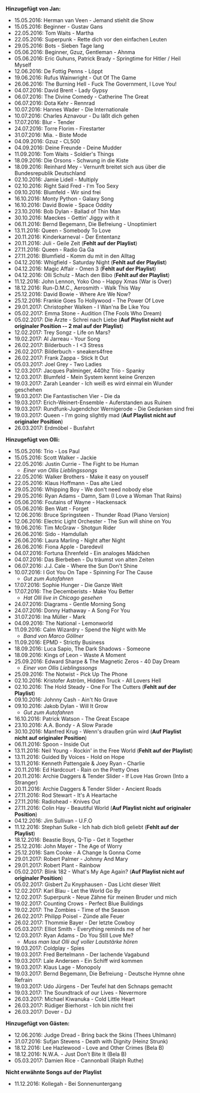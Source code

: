 **Hinzugefügt von Jan:**
- 15.05.2016: Herman van Veen - Jemand stiehlt die Show
- 15.05.2016: Beginner - Gustav Gans
- 22.05.2016: Tom Waits - Martha
- 22.05.2016: Superpunk - Rette dich vor den einfachen Leuten
- 29.05.2016: Bots - Sieben Tage lang
- 05.06.2016: Beginner, Gzuz, Gentleman - Ahnma
- 05.06.2016: Eric Guhuns, Patrick Brady - Springtime for Hitler / Heil Myself
- 12.06.2016: De Fottig Penns - Löppt
- 19.06.2016: Rufus Wainwright - Out Of The Game
- 26.06.2016: The Burning Hell - Fuck The Government, I Love You!
- 04.07.2016: David Brent - Lady Gypsy
- 06.07.2016: The Divine Comedy - Catherine The Great
- 06.07.2016: Dota Kehr - Rennrad
- 10.07.2016: Hannes Wader - Die Internationale
- 10.07.2016: Charles Aznavour - Du läßt dich gehen
- 17.07.2016: Blur - Tender
- 24.07.2016: Torre Florim - Firestarter
- 31.07.2016: Mia. - Biste Mode
- 04.09.2016: Gzuz - CL500
- 04.09.2016: Deine Freunde - Deine Mudder
- 11.09.2016: Tom Waits - Soldier's Things
- 18.09.2016: Die Orsons - Schwung in die Kiste
- 18.09.2016: Reinhard Mey - Vernunft breitet sich aus über die Bundesrepublik Deutschland
- 02.10.2016: Jamie Lidell - Multiply
- 02.10.2016: Right Said Fred - I'm Too Sexy
- 09.10.2016: Blumfeld - Wir sind frei
- 16.10.2016: Monty Python - Galaxy Song
- 16.10.2016: David Bowie - Space Oddity
- 23.10.2016: Bob Dylan - Ballad of Thin Man
- 30.10.2016: Maeckes - Gettin' Jiggy with it
- 06.11.2016: Bernd Begemann, Die Befreiung - Unoptimiert
- 13.11.2016: Queen - Somebody To Love
- 20.11.2016: Kinderkarneval - Der Ententanz
- 20.11.2016: Juli - Geile Zeit (**Fehlt auf der Playlist**)
- 27.11.2016: Queen - Radio Ga Ga
- 27.11.2016: Blumfield - Komm du mit in den Alltag
- 04.12.2016: Whigfield - Saturday Night (**Fehlt auf der Playlist**)
- 04.12.2016: Magic Affair - Omen 3 (**Fehlt auf der Playlist**)
- 04.12.2016: Olli Schulz - Mach den Bibo (**Fehlt auf der Playlist**)
- 11.12.2016: John Lennon, Yoko Ono - Happy Xmas (War is Over)
- 18.12.2016: Run-D.M.C., Aerosmith - Walk This Way
- 25.12.2016: David Bowie - Where Are We Now?
- 25.12.2016: Frankie Goes To Hollywood - The Power Of Love
- 29.01.2017: Christopher Walken - I Wan'na Be Like You
- 05.02.2017: Emma Stone - Audition (The Fools Who Dream)
- 05.02.2017: Die Ärzte - Schrei nach Liebe (**Auf Playlist nicht auf originaler Position -- 2 mal auf der Playlist**)
- 12.02.2017: Trey Songz - Life on Mars?
- 19.02.2017: Al Jarreau - Your Song
- 26.02.2017: Bilderbuch - I <3 Stress
- 26.02.2017: Bilderbuch - sneakers4free
- 26.02.2017: Frank Zappa - Stick It Out
- 05.03.2017: Joel Grey - Two Ladies
- 12.03.2017: Jacques Palminger, 440hz Trio - Spanky
- 12.03.2017: Blumfeld - Mein System kennt keine Grenzen
- 19.03.2017: Zarah Leander - Ich weiß es wird einmal ein Wunder geschehen
- 19.03.2017: Die Fantastischen Vier - Die da
- 19.03.2017: Erich-Weinert-Ensemble - Auferstanden aus Ruinen
- 19.03.2017: Rundfunk-Jugendchor Wernigerode - Die Gedanken sind frei
- 19.03.2017: Queen - I'm going slightly mad (**Auf Playlist nicht auf originaler Position**)
- 26.03.2017: Erdmöbel - Busfahrt
  
**Hinzugefügt von Olli:**
- 15.05.2016: Trio - Los Paul
- 15.05.2016: Scott Walker - Jackie
- 22.05.2016: Justin Currie - The Fight to be Human
  - *Einer von Ollis Lieblingssongs*
- 22.05.2016: Walker Brothers - Make it easy on youself 
- 22.05.2016: Klaus Hoffmann - Das alte Lied
- 29.05.2016: Whipping Boy - We don't need nobody else
- 29.05.2016: Ryan Adams - Damn, Sam (I Love a Woman That Rains)
- 05.06.2016: Foutains of Wayne - Hackensack
- 05.06.2016: Ben Watt - Forget
- 12.06.2016: Bruce Springsteen - Thunder Road (Piano Version)
- 12.06.2016: Electric Light Orchester - The Sun will shine on You
- 19.06.2016: Tim McGraw - Shotgun Rider
- 26.06.2016: Sido - Hamdullah
- 26.06.2016: Laura Marling - Night after Night
- 26.06.2016: Fiona Apple - Daredevil
- 04.07.2016: Fortuna Ehrenfeld - Ein analoges Mädchen
- 04.07.2016: Das Bierbeben - Du träumst von alten Zeiten
- 06.07.2016: J.J. Cale - Where the Sun Don't Shine
- 10.07.2016: I Got You On Tape - Spinning For The Cause
  - *Gut zum Autofahren*
- 17.07.2016: Sophie Hunger - Die Ganze Welt
- 17.07.2016: The Decemberists - Make You Better
  - *Hat Olli live in Chicago gesehen*
- 24.07.2016: Diagrams - Gentle Morning Song
- 24.07.2016: Donny Hathaway - A Song For You
- 31.07.2016: Ina Müller - Mark
- 04.09.2016: The National - Lemonworld
- 11.09.2016: Calm Wizardry - Spend the Night with Me
  - *Band von Marco Göllner*  
- 11.09.2016: EPMD - Strictly Business
- 18.09.2016: Luca Sapio, The Dark Shadows - Someone
- 18.09.2016: Kings of Leon - Waste A Moment
- 25.09.2016: Edward Sharpe & The Magnetic Zeros - 40 Day Dream
  - *Einer von Ollis Lieblingssongs*
- 25.09.2016: The Notwist - Pick Up The Phone
- 02.10.2016: Kristofer Aström, Hidden Truck - All Lovers Hell
- 02.10.2016: The Hold Steady - One For The Cutters (**Fehlt auf der Playlist**)
- 09.10.2016: Johnny Cash - Ain't No Grave
- 09.10.2016: Jakob Dylan - Will It Grow
  - *Gut zum Autofahren*
- 16.10.2016: Patrick Watson - The Great Escape
- 23.10.2016: A.A. Bondy - A Slow Parade
- 30.10.2016: Manfred Krug - Wenn's draußen grün wird (**Auf Playlist nicht auf originaler Position**)
- 06.11.2016: Spoon - Inside Out
- 13.11.2016: Neil Young - Rockin' in the Free World (**Fehlt auf der Playlist**)
- 13.11.2016: Guided By Voices - Hold on Hope
- 13.11.2016: Kenneth Pattengale & Joey Ryan - Charlie
- 20.11.2016: Ed Hardcourt - Rain on the Pretty Ones
- 20.11.2016: Archie Daggers & Tender Slider - If Love Has Grown (Into a Stranger)
- 20.11.2016: Archie Daggers & Tender Slider - Ancient Roads
- 27.11.2016: Rod Stewart - It's A Heartache
- 27.11.2016: Radiohead - Knives Out
- 27.11.2016: Colin Hay - Beautiful World (**Auf Playlist nicht auf originaler Position**)
- 04.12.2016: Jim Sullivan - U.F.O
- 11.12.2016: Stephan Sulke - Ich hab dich bloß geliebt (**Fehlt auf der Playlist**)
- 18.12.2016: Beastie Boys, Q-Tip - Get it Together
- 25.12.2016: John Mayer - The Age of Worry
- 25.12.2016: Sam Cooke - A Change Is Gonna Come
- 29.01.2017: Robert Palmer - Johnny And Mary
- 29.01.2017: Robert Plant - Rainbow
- 05.02.2017: Blink 182 - What's My Age Again? (**Auf Playlist nicht auf originaler Position**)
- 05.02.2017: Gisbert Zu Knyphausen - Das Licht dieser Welt
- 12.02.2017: Karl Blau - Let the World Go By
- 12.02.2017: Superpunk - Neue Zähne für meinen Bruder und mich
- 19.02.2017: Counting Crows - Perfect Blue Buildings
- 19.02.2017: The Zombies - Time of the Season
- 26.02.2017: Philipp Poisel - Zünde alle Feuer
- 26.02.2017: Thommie Bayer - Der letzte Cowboy
- 05.03.2017: Elliot Smith - Everything reminds me of her
- 12.03.2017: Ryan Adams - Do You Still Love Me?
  - *Muss man laut Olli auf voller Lautstärke hören*
- 19.03.2017: Coldplay - Spies
- 19.03.2017: Fred Bertelmann - Der lachende Vagabund
- 19.03.2017: Lale Andersen - Ein Schiff wird kommen
- 19.03.2017: Klaus Lage - Monopoly
- 19.03.2017: Bernd Begemann, Die Befreiung - Deutsche Hymne ohne Refrain
- 19.03.2017: Udo Jürgens - Der Teufel hat den Schnaps gemacht
- 19.03.2017: The Soundtrack of our Lives - Nevermore
- 26.03.2017: Michael Kiwanuka - Cold Little Heart
- 26.03.2017: Rüdiger Bierhorst - Ich bin nicht frei
- 26.03.2017: Dover - DJ

**Hinzugefügt von Gästen:**
- 12.06.2016: Judge Dread - Bring back the Skins (Thees Uhlmann)
- 31.07.2016: Sufjan Stevens - Death with Dignity (Heinz Strunk)
- 18.12.2016: Lee Hazlewood - Love and Other Crimes (Bela B)
- 18.12.2016: N.W.A. - Just Don't Bite It (Bela B)
- 05.03.2017: Damien Rice - Cannonball (Ralph Ruthe)

**Nicht erwähnte Songs auf der Playlist**
- 11.12.2016: Kollegah - Bei Sonnenuntergang

